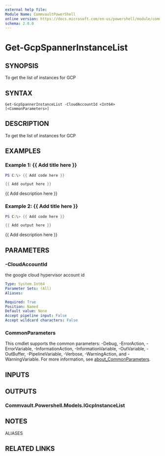 ```yaml
---
external help file:
Module Name: CommvaultPowerShell
online version: https://docs.microsoft.com/en-us/powershell/module/commvaultpowershell/get-gcpspannerinstancelist
schema: 2.0.0
---
```


# Get-GcpSpannerInstanceList

## SYNOPSIS
To get the list of instances for GCP

## SYNTAX

```
Get-GcpSpannerInstanceList -CloudAccountId <Int64> [<CommonParameters>]
```

## DESCRIPTION
To get the list of instances for GCP

## EXAMPLES

### Example 1: {{ Add title here }}
```powershell
PS C:\> {{ Add code here }}

{{ Add output here }}
```

{{ Add description here }}

### Example 2: {{ Add title here }}
```powershell
PS C:\> {{ Add code here }}

{{ Add output here }}
```

{{ Add description here }}

## PARAMETERS

### -CloudAccountId
the google cloud hypervisor account id

```yaml
Type: System.Int64
Parameter Sets: (All)
Aliases:

Required: True
Position: Named
Default value: None
Accept pipeline input: False
Accept wildcard characters: False
```

### CommonParameters
This cmdlet supports the common parameters: -Debug, -ErrorAction, -ErrorVariable, -InformationAction, -InformationVariable, -OutVariable, -OutBuffer, -PipelineVariable, -Verbose, -WarningAction, and -WarningVariable. For more information, see [about_CommonParameters](http://go.microsoft.com/fwlink/?LinkID=113216).

## INPUTS

## OUTPUTS

### Commvault.Powershell.Models.IGcpInstanceList

## NOTES

ALIASES

## RELATED LINKS

